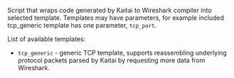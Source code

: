 Script that wraps code generated by Kaitai to Wireshark compiler into selected template. Templates may have parameters, for example included tcp_generic template has one parameter, `tcp_port`.

List of available templates:
* `tcp_generic` - generic TCP template, supports reassembling underlying protocol packets parsed by Kaitai by requesting more data from Wireshark.
